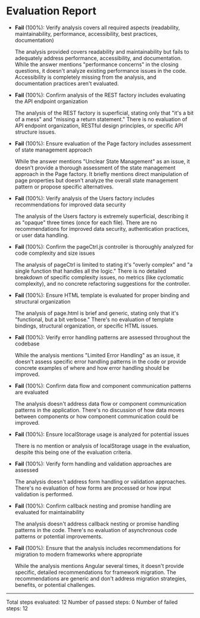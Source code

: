 # Evaluation Report

- **Fail** (100%): Verify analysis covers all required aspects (readability, maintainability, performance, accessibility, best practices, documentation)

    The analysis provided covers readability and maintainability but fails to adequately address performance, accessibility, and documentation. While the answer mentions "performance concerns" in the closing questions, it doesn't analyze existing performance issues in the code. Accessibility is completely missing from the analysis, and documentation practices aren't evaluated.

- **Fail** (100%): Confirm analysis of the REST factory includes evaluating the API endpoint organization

    The analysis of the REST factory is superficial, stating only that "it's a bit of a mess" and "missing a return statement." There is no evaluation of API endpoint organization, RESTful design principles, or specific API structure issues.

- **Fail** (100%): Ensure evaluation of the Page factory includes assessment of state management approach

    While the answer mentions "Unclear State Management" as an issue, it doesn't provide a thorough assessment of the state management approach in the Page factory. It briefly mentions direct manipulation of page properties but doesn't analyze the overall state management pattern or propose specific alternatives.

- **Fail** (100%): Verify analysis of the Users factory includes recommendations for improved data security

    The analysis of the Users factory is extremely superficial, describing it as "opaque" three times (once for each file). There are no recommendations for improved data security, authentication practices, or user data handling.

- **Fail** (100%): Confirm the pageCtrl.js controller is thoroughly analyzed for code complexity and size issues

    The analysis of pageCtrl is limited to stating it's "overly complex" and "a single function that handles all the logic." There is no detailed breakdown of specific complexity issues, no metrics (like cyclomatic complexity), and no concrete refactoring suggestions for the controller.

- **Fail** (100%): Ensure HTML template is evaluated for proper binding and structural organization

    The analysis of page.html is brief and generic, stating only that it's "functional, but a bit verbose." There's no evaluation of template bindings, structural organization, or specific HTML issues.

- **Fail** (100%): Verify error handling patterns are assessed throughout the codebase

    While the analysis mentions "Limited Error Handling" as an issue, it doesn't assess specific error handling patterns in the code or provide concrete examples of where and how error handling should be improved.

- **Fail** (100%): Confirm data flow and component communication patterns are evaluated

    The analysis doesn't address data flow or component communication patterns in the application. There's no discussion of how data moves between components or how component communication could be improved.

- **Fail** (100%): Ensure localStorage usage is analyzed for potential issues

    There is no mention or analysis of localStorage usage in the evaluation, despite this being one of the evaluation criteria.

- **Fail** (100%): Verify form handling and validation approaches are assessed

    The analysis doesn't address form handling or validation approaches. There's no evaluation of how forms are processed or how input validation is performed.

- **Fail** (100%): Confirm callback nesting and promise handling are evaluated for maintainability

    The analysis doesn't address callback nesting or promise handling patterns in the code. There's no evaluation of asynchronous code patterns or potential improvements.

- **Fail** (100%): Ensure that the analysis includes recommendations for migration to modern frameworks where appropriate

    While the analysis mentions Angular several times, it doesn't provide specific, detailed recommendations for framework migration. The recommendations are generic and don't address migration strategies, benefits, or potential challenges.

---

Total steps evaluated: 12
Number of passed steps: 0
Number of failed steps: 12
